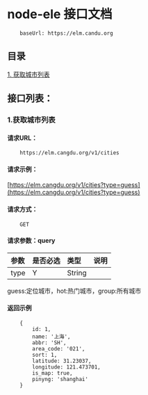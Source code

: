 # node-ele 接口文档
```
    baseUrl: https://elm.candu.org
```

## 目录

[1. 获取城市列表](#1获取城市列表)<br>

## 接口列表：

### 1.获取城市列表

#### 请求URL：
```
    https://elm.cangdu.org/v1/cities
```

#### 请求示例：
  [https://elm.cangdu.org/v1/cities?type=guess](https://elm.cangdu.org/v1/cities?type=guess)

#### 请求方式：
```
    GET
```

#### 请求参数：query

|参数|是否必选|类型|说明|
|:-----|:-------|:-----|:-----|
|type   |Y        |String |
guess:定位城市，hot:热门城市，group:所有城市

#### 返回示例
```
    {
        id: 1,
        name: '上海',
        abbr: 'SH',
        area_code: '021',
        sort: 1,
        latitude: 31.23037,
        longitude: 121.473701,
        is_map: true,
        pinyng: 'shanghai'
    }
```